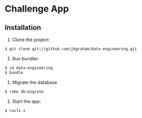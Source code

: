 # Challenge App

## Installation

1. Clone the project:
```bash
$ git clone git://github.com/jkgraham/data-engineering.git
```
1. Run bundler:
```bash
$ cd data-engineering
$ bundle
```
1. Migrate the database
```bash
$ rake db:migrate
```
1. Start the app:
```bash
$ rails s
```